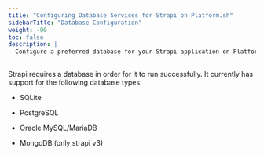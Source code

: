 ```yaml
---
title: "Configuring Database Services for Strapi on Platform.sh"
sidebarTitle: "Database Configuration"
weight: -90
toc: false
description: |
  Configure a preferred database for your Strapi application on Platform.sh
---
```


Strapi requires a database in order for it to run successfully. It currently has support for the following database types:

- SQLite

- PostgreSQL

- Oracle MySQL/MariaDB

- MongoDB (only strapi v3)
